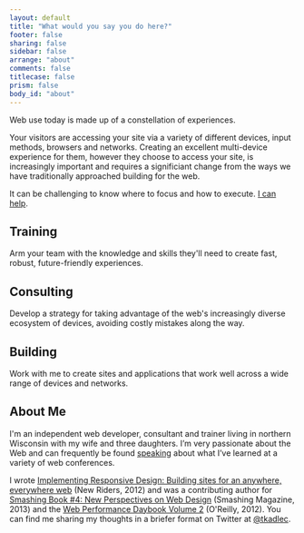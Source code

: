 ```yaml
---
layout: default
title: "What would you say you do here?"
footer: false
sharing: false
sidebar: false
arrange: "about"
comments: false
titlecase: false
prism: false
body_id: "about"
---
```

<div class="lc">
	<p class="lede">Web use today is made up of a constellation of experiences.</p>
	<p>Your visitors are accessing your site via a variety of different devices, input methods, browsers and networks. Creating an excellent multi-device experience for them, however they choose to access your site, is increasingly important and requires a significiant change from the ways we have traditionally approached building for the web.</p>
	<p>It can be challenging to know where to focus and how to execute. <a href="mailto:tim@timkadlec.com">I can help</a>.</p>
</div>
<div class="alt">
	<div class="lc">
		<section class="tri">
			<h2>Training</h2>
			<p>Arm your team with the knowledge and skills they'll need to create fast, robust, future-friendly experiences.</p>
		</section>
		<section class="tri">
			<h2>Consulting</h2>
			<p>Develop a strategy for taking advantage of the web's increasingly diverse ecosystem of devices, avoiding costly mistakes along the way.</p>
		</section>
		<section class="tri">
			<h2>Building</h2>
			<p>Work with me to create sites and applications that work well across a wide range of devices and networks.</p>
		</section>
	</div>
</div>
<div class="lc">
	<h2 id="bio">About Me</h2>
	<p>I'm an independent web developer, consultant and trainer living in northern Wisconsin with my wife and three daughters. I’m very passionate about the Web and can frequently be found <a href="http://timkadlec.com/talks">speaking</a> about what I’ve learned at a variety of web conferences.</p>
	<p>I wrote <a href="http://implementingresponsivedesign.com">Implementing Responsive Design: Building sites for an anywhere, everywhere web</a> (New Riders, 2012) and was a contributing author for <a href="https://shop.smashingmagazine.com/smashing-book-4-ebooks.html">Smashing Book #4: New Perspectives on Web Design</a> (Smashing Magazine, 2013) and the <a href="http://www.amazon.com/Web-Performance-Daybook-Volume-2/dp/1449332919">Web Performance Daybook Volume 2</a> (O'Reilly, 2012). You can find me sharing my thoughts in a briefer format on Twitter at <a href="http://twitter.com/tkadlec">@tkadlec</a>.</p>
</div>





